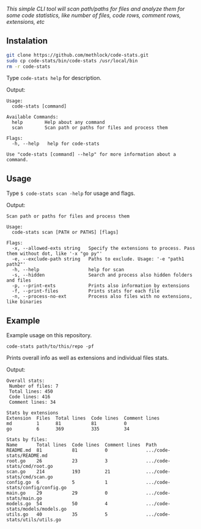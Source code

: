 *This simple CLI tool will scan path/paths for files and analyze 
them for some code statistics, like number of files, code rows, comment 
rows, extensions, etc*

Instalation
-
```bash
git clone https://github.com/methlock/code-stats.git
sudo cp code-stats/bin/code-stats /usr/local/bin
rm -r code-stats   
```

Type `code-stats help` for description.

Output:
```
Usage:
  code-stats [command]

Available Commands:
  help        Help about any command
  scan        Scan path or paths for files and process them

Flags:
  -h, --help   help for code-stats

Use "code-stats [command] --help" for more information about a command.
```

Usage
-
Type `$ code-stats scan -help` for usage and flags.

Output:
```
Scan path or paths for files and process them

Usage:
  code-stats scan [PATH or PATHS] [flags]

Flags:
  -x, --allowed-exts string   Specify the extensions to process. Pass them without dot, like '-x "go py"'
  -e, --exclude-path string   Paths to exclude. Usage: '-e "path1 path2"'
  -h, --help                  help for scan
  -s, --hidden                Search and process also hidden folders and files
  -p, --print-exts            Prints also information by extensions
  -f, --print-files           Prints stats for each file
  -n, --process-no-ext        Process also files with no extensions, like binaries
```

Example
-
Example usage on this repository.

`code-stats path/to/this/repo -pf`

Prints overall info as well as extensions and individual files stats.

Output:
```
Overall stats:
 Number of files: 7
 Total lines: 450
 Code lines: 416
 Comment lines: 34

Stats by extensions
Extension  Files  Total lines  Code lines  Comment lines
md         1      81           81          0
go         6      369          335         34

Stats by files:
Name       Total lines  Code lines  Comment lines  Path
README.md  81           81          0              .../code-stats/README.md
root.go    26           23          3              .../code-stats/cmd/root.go
scan.go    214          193         21             .../code-stats/cmd/scan.go
config.go  6            5           1              .../code-stats/config/config.go
main.go    29           29          0              .../code-stats/main.go
models.go  54           50          4              .../code-stats/models/models.go
utils.go   40           35          5              .../code-stats/utils/utils.go
```